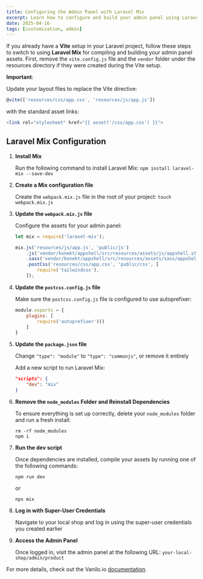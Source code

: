 ```yaml
---
title: Configuring the Admin Panel with Laravel Mix
excerpt: Learn how to configure and build your admin panel using Laravel Mix.
date: 2025-04-16
tags: [customization, admin]
---
```


If you already have a **Vite** setup in your Laravel project, follow these steps to switch to using **Laravel Mix** for compiling and building your admin panel assets. 
First, remove the `vite.config.js` file and the `vendor` folder under the resources directory if they were created during the Vite setup.

**Important**:   

Update your layout files to replace the Vite directive:

```js
@vite(['resources/css/app.css', 'resources/js/app.js'])
```

with the standard asset links:

```php
<link rel="stylesheet" href="{{ asset('/css/app.css') }}">
```

## Laravel Mix Configuration

1. **Install Mix**  
   
    Run the following command to install Laravel Mix: `npm install laravel-mix --save-dev`


2. **Create a Mix configuration file**  
   
    Create the `webpack.mix.js` file in the root of your project: `touch webpack.mix.js`


3. **Update the `webpack.mix.js` file**  
   
    Configure the assets for your admin panel:

    ```js
    let mix = require('laravel-mix');
    
    mix.js('resources/js/app.js', 'public/js')
        .js('vendor/konekt/appshell/src/resources/assets/js/appshell.standalone.js', 'public/js/appshell.js')
        .sass('vendor/konekt/appshell/src/resources/assets/sass/appshell.sass', 'public/css')
        .postCss('resources/css/app.css', 'public/css', [
            require('tailwindcss'),
        ]);
    ```
   
4. **Update the `postcss.config.js` file**  
   
    Make sure the `postcss.config.js` file is configured to use autoprefixer:

    ```js
    module.exports = {
        plugins: [
            require('autoprefixer')()
        ]
    }
    ``` 

5. **Update the `package.json` file**  

    Change `"type": "module"` to `"type": "commonjs"`, or remove it entirely

    Add a new script to run Laravel Mix:

    ```json
    "scripts": {
        "dev": "mix"
    }
    ```

6. **Remove the `node_modules` Folder and Reinstall Dependencies**  
   
    To ensure everything is set up correctly, delete your `node_modules` folder and run a fresh install:

    ```text
    rm -rf node_modules
    npm i
    ```
   
7. **Run the dev script**  
   
    Once dependencies are installed, compile your assets by running one of the following commands:

    ```text
    npm run dev
    ```
   
    or

   ```text
   npx mix
   ```

8. **Log in with Super-User Credentials**  

   Navigate to your local shop and log in using the super-user credentials you created earlier


9. **Access the Admin Panel**  
   
    Once logged in, visit the admin panel at the following URL: `your-local-shop/admin/product`

For more details, check out the Vanilo.io [documentation](https://vanilo.io/docs/4.x/admin-installation).
